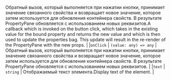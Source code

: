 <span data-ttu-id="d3ea2-p104">Обратный вызов, который выполняется при нажатии кнопки, принимает значение связанного свойства и возвращает новое значение, которое затем используется для обновления контейнера свойств. В результате PropertyPane обновляется с использованием новых реквизитов.</span><span class="sxs-lookup"><span data-stu-id="d3ea2-p104">A callback which is invoked on the button click, which takes in the existing value for the bound property and returns the new value and which is then used to update the properties bag. This update will result in the re-render of the PropertyPane with the new props.</span></span> |
|`onClick`      | `(value: any) => any` | Обратный вызов, который выполняется при нажатии кнопки, принимает значение связанного свойства и возвращает новое значение, которое затем используется для обновления контейнера свойств. В результате PropertyPane обновляется с использованием новых реквизитов. |
|`text`      | `string` | <span data-ttu-id="d3ea2-118">Отображаемый текст элемента.</span><span class="sxs-lookup"><span data-stu-id="d3ea2-118">Display text of the element.</span></span> |






